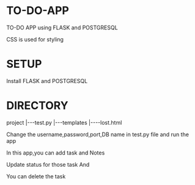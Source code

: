 # TO-DO-APP

TO-DO APP using FLASK and POSTGRESQL

CSS is used for styling

# SETUP

Install FLASK and POSTGRESQL

# DIRECTORY
project
  |---test.py
  |---templates
        |----lost.html
   
Change the username,password,port,DB name in test.py file and run the app

In this app,you can add task and Notes

Update status for those task And 

You can delete the task


